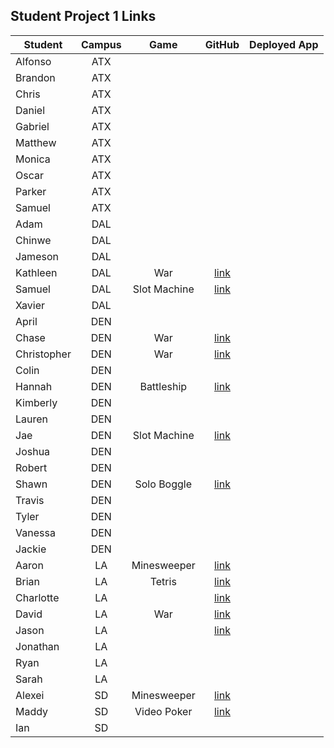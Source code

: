 ## Student Project 1 Links

| Student | Campus | Game | GitHub | Deployed App |
|---|:---:|:---:|:---:|:---:|
| Alfonso | ATX |  |  |  |
| Brandon | ATX |  |  |  |
| Chris | ATX |  |  |  |
| Daniel | ATX |  |  |  |
| Gabriel | ATX |  |  |  |
| Matthew | ATX |  |  |  |
| Monica | ATX |  |  |  |
| Oscar | ATX |  |  |  |
| Parker | ATX |  |  |  |
| Samuel | ATX |  |  |  |
| Adam | DAL |  |  |  |
| Chinwe | DAL |  |  |  |
| Jameson | DAL |  |  |  |
| Kathleen | DAL | War | [link](https://github.com/kstick9210/War-Card-Game) |  |
| Samuel | DAL | Slot Machine | [link](https://github.com/salmon117/slot-machine-game) |  |
| Xavier | DAL |  |  |  |
| April | DEN |  |  |  |
| Chase | DEN | War | [link](https://github.com/chasewri/war-card-game) |  |
| Christopher | DEN | War | [link](https://github.com/Chris-Violante/War-Game-Project-1) |  |
| Colin | DEN |  |  |  |
| Hannah | DEN | Battleship | [link](https://github.com/hannahbrantley/Battleship) |  |
| Kimberly | DEN |  |  |  |
| Lauren | DEN |  |  |  |
| Jae | DEN | Slot Machine | [link](https://github.com/Hoodieee/Slot-Machine-Game) |  |
| Joshua | DEN |  |  |  |
| Robert | DEN |  |  |  |
| Shawn | DEN | Solo Boggle | [link](https://github.com/sgluchacki/solo-boggle) |  |
| Travis | DEN |  |  |  |
| Tyler | DEN |  |  |  |
| Vanessa | DEN |  |  |  |
| Jackie | DEN |  |  |  |
| Aaron | LA | Minesweeper | [link](https://github.com/asmith-asmith/minesweeper) |  |
| Brian | LA | Tetris | [link](https://github.com/irritas/tetris) |  |
| Charlotte | LA |  | [link](https://github.com/charlottepak/project1) |  |
| David | LA | War | [link](https://github.com/davesheinbein/War-game) |  |
| Jason | LA |  | [link](https://github.com/jhur91/project1) |  |
| Jonathan | LA |  |  |  |
| Ryan | LA |  |  |  |
| Sarah | LA |  |  |  |
| Alexei | SD | Minesweeper | [link](https://github.com/audarbe/minesweeper) |  |
| Maddy | SD | Video Poker | [link](https://github.com/madeleinemarie/Video-Poker-Game) |  |
| Ian | SD |  |  |  |